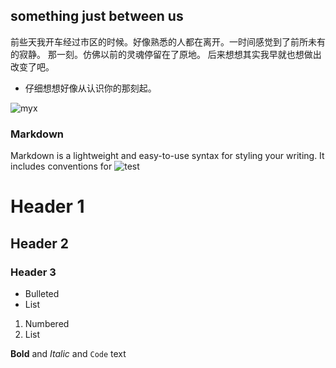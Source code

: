 ## something just between us
前些天我开车经过市区的时候。好像熟悉的人都在离开。一时间感觉到了前所未有的寂静。
那一刻。仿佛以前的灵魂停留在了原地。
后来想想其实我早就也想做出改变了吧。
- 仔细想想好像从认识你的那刻起。


![myx](https://myxbao.github.io/document/myx1.jpg)


### Markdown

Markdown is a lightweight and easy-to-use syntax for styling your writing. It includes conventions for
![test](https://myxbao.github.io/document/cv.PNG)



# Header 1
## Header 2
### Header 3

- Bulleted
- List

1. Numbered
2. List

**Bold** and _Italic_ and `Code` text

